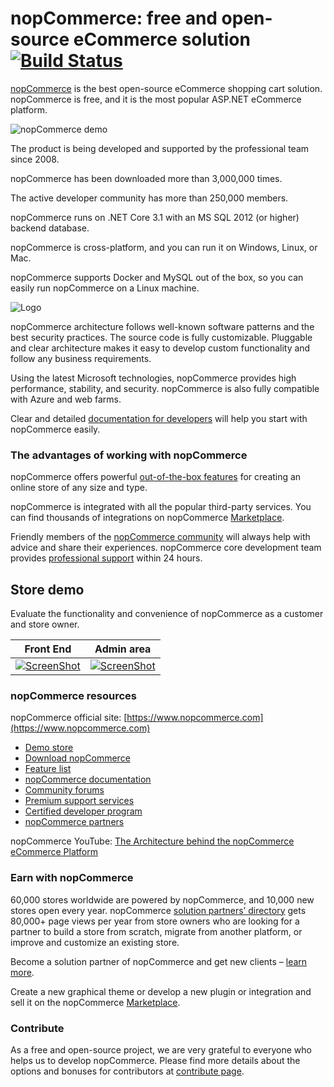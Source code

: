 ﻿nopCommerce: free and open-source eCommerce solution[![Build Status](https://travis-ci.com/nopSolutions/nopCommerce.svg?branch=develop)](https://travis-ci.com/nopSolutions/nopCommerce)
===========

[nopCommerce](https://www.nopcommerce.com/) is the best open-source eCommerce shopping cart solution. nopCommerce is free, and it is the most popular ASP.NET eCommerce platform.

![nopCommerce demo](https://www.nopcommerce.com/images/github/responsive_devices_codeplex.png#v1)

The product is being developed and supported by the professional team since 2008.

nopCommerce has been downloaded more than 3,000,000 times.

The active developer community has more than 250,000 members.

nopCommerce runs on .NET Core 3.1 with an MS SQL 2012 (or higher) backend database.

nopCommerce is cross-platform, and you can run it on Windows, Linux, or Mac.

nopCommerce supports Docker and MySQL out of the box, so you can easily run nopCommerce on a Linux machine.

![Logo](https://www.nopcommerce.com/images/github/logos.png#v1)

nopCommerce architecture follows well-known software patterns and the best security practices. The source code is fully customizable. Pluggable and clear architecture makes it easy to develop custom functionality and follow any business requirements.

Using the latest Microsoft technologies, nopCommerce provides high performance, stability, and security. nopCommerce is also fully compatible with Azure and web farms.

Clear and detailed [documentation for developers](https://docs.nopcommerce.com/developer/index.html) will help you start with nopCommerce easily.


### The advantages of working with nopCommerce ###

nopCommerce offers powerful [out-of-the-box features](https://www.nopcommerce.com/features?utm_source=github&utm_medium=content&utm_campaign=github&utm_content=features) for creating an online store of any size and type.

nopCommerce is integrated with all the popular third-party services. You can find thousands of integrations on nopCommerce [Marketplace](https://www.nopcommerce.com/marketplace?utm_source=github&utm_medium=content&utm_campaign=github&utm_content=marketplace).

Friendly members of the [nopCommerce community](https://www.nopcommerce.com/boards?utm_source=github&utm_medium=content&utm_campaign=github&utm_content=forum) will always help with advice and share their experiences. nopCommerce core development team provides [professional support](https://www.nopcommerce.com/nopcommerce-premium-support-services?utm_source=github&utm_medium=content&utm_campaign=github&utm_content=support) within 24 hours.


## Store demo ##

Evaluate the functionality and convenience of nopCommerce as a customer and store owner.

Front End | Admin area
----|------
[![ScreenShot](https://www.nopcommerce.com/images/github/public-demo.png#v1)](https://demo.nopcommerce.com/) | [![ScreenShot](https://www.nopcommerce.com/images/github/admin-demo.png#v1)](https://admin-demo.nopcommerce.com/admin/)


### nopCommerce resources ###

nopCommerce official site: [https://www.nopcommerce.com](https://www.nopcommerce.com)

* [Demo store](https://www.nopcommerce.com/demo)
* [Download nopCommerce](https://www.nopcommerce.com/download-nopcommerce?utm_source=github&utm_medium=content&utm_campaign=github&utm_content=download)
* [Feature list](https://www.nopcommerce.com/features?utm_source=github&utm_medium=content&utm_campaign=github&utm_content=features)
* [nopCommerce documentation](https://docs.nopcommerce.com/)
* [Community forums](https://www.nopcommerce.com/boards?utm_source=github&utm_medium=content&utm_campaign=github&utm_content=forum)
* [Premium support services](https://www.nopcommerce.com/nopcommerce-premium-support-services?utm_source=github&utm_medium=content&utm_campaign=github&utm_content=support)
* [Certified developer program](https://www.nopcommerce.com/certified-developer-program?utm_source=github&utm_medium=content&utm_campaign=github&utm_content=certified)
* [nopCommerce partners](https://www.nopcommerce.com/partners?utm_source=github&utm_medium=content&utm_campaign=github&utm_content=partners)

nopCommerce YouTube: [The Architecture behind the nopCommerce eCommerce Platform](https://www.youtube.com/watch?v=6gLbizzSA9o&list=PLnL_aDfmRHwtJmzeA7SxrpH3-XDY2ue0a)


### Earn with nopCommerce ###

60,000 stores worldwide are powered by nopCommerce, and 10,000 new stores open every year. nopCommerce [solution partners’ directory](https://www.nopcommerce.com/solution-partners?utm_source=github&utm_medium=content&utm_campaign=github&utm_content=solution_partners) gets 80,000+ page views per year from store owners who are looking for a partner to build a store from scratch, migrate from another platform, or improve and customize an existing store.

Become a solution partner of nopCommerce and get new clients – [learn more](https://www.nopcommerce.com/become-partner?utm_source=github&utm_medium=content&utm_campaign=github&utm_content=become-partner).

Create a new graphical theme or develop a new plugin or integration and sell it on the nopCommerce [Marketplace](https://www.nopcommerce.com/marketplace?utm_source=github&utm_medium=content&utm_campaign=github&utm_content=marketplace).


### Contribute ###

As a free and open-source project, we are very grateful to everyone who helps us to develop nopCommerce. Please find more details about the options and bonuses for contributors at [сontribute page](https://www.nopcommerce.com/contribute?utm_source=github&utm_medium=content&utm_campaign=github&utm_content=сontribute).